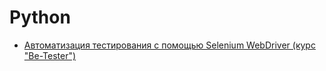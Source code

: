 # Python
- [Автоматизация тестирования с помощью Selenium WebDriver (курс "Be-Tester")](https://github.com/Ed-Yunusov/Python/blob/main/Сourse%20"Be-Tester"/README.md)
